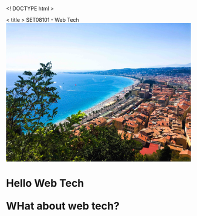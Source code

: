 <! DOCTYPE html >

 >
<head >
< title > SET08101 - Web Tech </ title >
</ head >
<body >
    <img src="Nice-city-view.jpg"/>
<h1 > Hello Web Tech </ h1 >
<p> WHat about web tech? </p>
</ body >
</ html >

